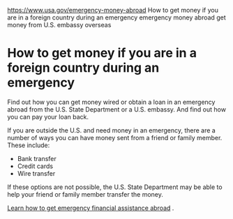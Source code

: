 

https://www.usa.gov/emergency-money-abroad
How to get money if you are in a foreign country during an emergency
emergency money abroad
get money from U.S. embassy overseas

# How to get money if you are in a foreign country during an emergency

Find out how you can get money wired or obtain a loan in an emergency abroad from the U.S. State Department or a U.S. embassy. And find out how you can pay your loan back.

If you are outside the U.S. and need money in an emergency, there are a number of ways you can have money sent from a friend or family member. These include:

* Bank transfer  
* Credit cards  
* Wire transfer  

If these options are not possible, the U.S. State Department may be able to help your friend or family member transfer the money.

[Learn how to get emergency financial assistance abroad](https://travel.state.gov/content/travel/en/international-travel/while-abroad/sending-money-abroad.html)
.
